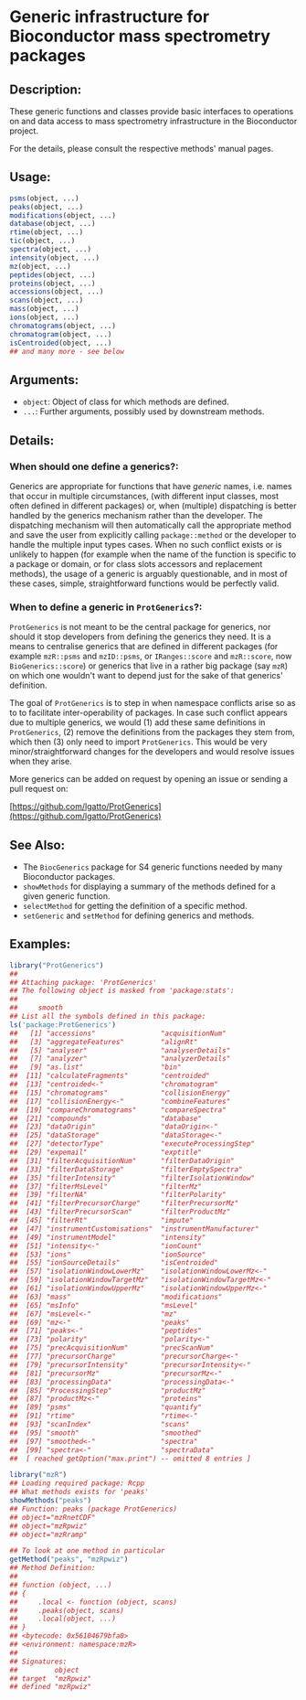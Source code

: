 <!-- README.md is generated from README.Rmd. Please edit that file -->



# Generic infrastructure for Bioconductor mass spectrometry packages

## Description:

These generic functions and classes provide basic interfaces to
operations on and data access to mass spectrometry infrastructure in
the Bioconductor project.

For the details, please consult the respective methods' manual pages.

## Usage:

```r
psms(object, ...)
peaks(object, ...)
modifications(object, ...)
database(object, ...)
rtime(object, ...)
tic(object, ...)
spectra(object, ...)
intensity(object, ...)
mz(object, ...)
peptides(object, ...)
proteins(object, ...)
accessions(object, ...)
scans(object, ...)
mass(object, ...)
ions(object, ...)
chromatograms(object, ...)
chromatogram(object, ...)
isCentroided(object, ...)
## and many more - see below
```

## Arguments:

- `object`: Object of class for which methods are defined.
- `...`: Further arguments, possibly used by downstream methods.

## Details:

### When should one define a generics?:

Generics are appropriate for functions that have _generic_
names, i.e. names that occur in multiple circumstances, (with
different input classes, most often defined in different
packages) or, when (multiple) dispatching is better handled by
the generics mechanism rather than the developer. The
dispatching mechanism will then automatically call the
appropriate method and save the user from explicitly calling
`package::method` or the developer to handle the multiple input
types cases. When no such conflict exists or is unlikely to
happen (for example when the name of the function is specific to
a package or domain, or for class slots accessors and
replacement methods), the usage of a generic is arguably
questionable, and in most of these cases, simple,
straightforward functions would be perfectly valid.

### When to define a generic in `ProtGenerics`?:

`ProtGenerics` is not meant to be the central package for generics,
nor should it stop developers from defining the generics they need. It
is a means to centralise generics that are defined in different
packages (for example `mzR::psms` and `mzID::psms`, or
`IRanges::score` and `mzR::score`, now `BioGenerics::score`) or
generics that live in a rather big package (say `mzR`) on which one
wouldn't want to depend just for the sake of that generics'
definition.

The goal of `ProtGenerics` is to step in when namespace conflicts
arise so as to to facilitate inter-operability of packages. In case
such conflict appears due to multiple generics, we would (1) add these
same definitions in `ProtGenerics`, (2) remove the definitions from
the packages they stem from, which then (3) only need to import
`ProtGenerics`. This would be very minor/straightforward changes for
the developers and would resolve issues when they arise.

More generics can be added on request by opening an issue or sending a
pull request on:

[https://github.com/lgatto/ProtGenerics](https://github.com/lgatto/ProtGenerics)


## See Also:

- The `BiocGenerics` package for S4 generic functions needed by many
  Bioconductor packages.
- `showMethods` for displaying a summary of the methods defined for a
  given generic function.
- `selectMethod` for getting the definition of a specific method.
- `setGeneric` and `setMethod` for defining generics and methods.

## Examples:


```r
library("ProtGenerics")
## 
## Attaching package: 'ProtGenerics'
## The following object is masked from 'package:stats':
## 
##     smooth
## List all the symbols defined in this package:
ls('package:ProtGenerics')
##   [1] "accessions"                "acquisitionNum"           
##   [3] "aggregateFeatures"         "alignRt"                  
##   [5] "analyser"                  "analyserDetails"          
##   [7] "analyzer"                  "analyzerDetails"          
##   [9] "as.list"                   "bin"                      
##  [11] "calculateFragments"        "centroided"               
##  [13] "centroided<-"              "chromatogram"             
##  [15] "chromatograms"             "collisionEnergy"          
##  [17] "collisionEnergy<-"         "combineFeatures"          
##  [19] "compareChromatograms"      "compareSpectra"           
##  [21] "compounds"                 "database"                 
##  [23] "dataOrigin"                "dataOrigin<-"             
##  [25] "dataStorage"               "dataStorage<-"            
##  [27] "detectorType"              "executeProcessingStep"    
##  [29] "expemail"                  "exptitle"                 
##  [31] "filterAcquisitionNum"      "filterDataOrigin"         
##  [33] "filterDataStorage"         "filterEmptySpectra"       
##  [35] "filterIntensity"           "filterIsolationWindow"    
##  [37] "filterMsLevel"             "filterMz"                 
##  [39] "filterNA"                  "filterPolarity"           
##  [41] "filterPrecursorCharge"     "filterPrecursorMz"        
##  [43] "filterPrecursorScan"       "filterProductMz"          
##  [45] "filterRt"                  "impute"                   
##  [47] "instrumentCustomisations"  "instrumentManufacturer"   
##  [49] "instrumentModel"           "intensity"                
##  [51] "intensity<-"               "ionCount"                 
##  [53] "ions"                      "ionSource"                
##  [55] "ionSourceDetails"          "isCentroided"             
##  [57] "isolationWindowLowerMz"    "isolationWindowLowerMz<-" 
##  [59] "isolationWindowTargetMz"   "isolationWindowTargetMz<-"
##  [61] "isolationWindowUpperMz"    "isolationWindowUpperMz<-" 
##  [63] "mass"                      "modifications"            
##  [65] "msInfo"                    "msLevel"                  
##  [67] "msLevel<-"                 "mz"                       
##  [69] "mz<-"                      "peaks"                    
##  [71] "peaks<-"                   "peptides"                 
##  [73] "polarity"                  "polarity<-"               
##  [75] "precAcquisitionNum"        "precScanNum"              
##  [77] "precursorCharge"           "precursorCharge<-"        
##  [79] "precursorIntensity"        "precursorIntensity<-"     
##  [81] "precursorMz"               "precursorMz<-"            
##  [83] "processingData"            "processingData<-"         
##  [85] "ProcessingStep"            "productMz"                
##  [87] "productMz<-"               "proteins"                 
##  [89] "psms"                      "quantify"                 
##  [91] "rtime"                     "rtime<-"                  
##  [93] "scanIndex"                 "scans"                    
##  [95] "smooth"                    "smoothed"                 
##  [97] "smoothed<-"                "spectra"                  
##  [99] "spectra<-"                 "spectraData"              
##  [ reached getOption("max.print") -- omitted 8 entries ]

library("mzR")
## Loading required package: Rcpp
## What methods exists for 'peaks'
showMethods("peaks")
## Function: peaks (package ProtGenerics)
## object="mzRnetCDF"
## object="mzRpwiz"
## object="mzRramp"

## To look at one method in particular
getMethod("peaks", "mzRpwiz")
## Method Definition:
## 
## function (object, ...) 
## {
##     .local <- function (object, scans) 
##     .peaks(object, scans)
##     .local(object, ...)
## }
## <bytecode: 0x56104679bfa0>
## <environment: namespace:mzR>
## 
## Signatures:
##         object   
## target  "mzRpwiz"
## defined "mzRpwiz"
```
